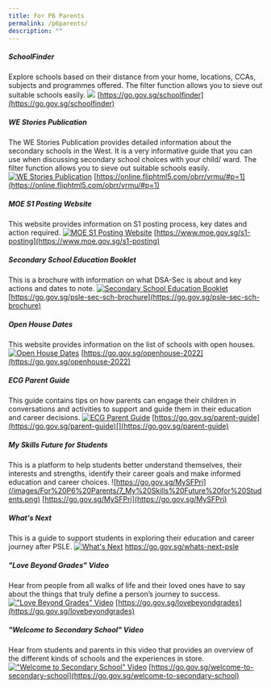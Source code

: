 ```yaml
---
title: For P6 Parents
permalink: /p6parents/
description: ""
---
```

##### SchoolFinder
Explore schools based on their distance from your home, locations, CCAs, subjects and programmes offered. The filter function allows you to sieve out suitable schools easily.
[![](/images/For%20P6%20Parents/1_School%20Finder.png)](https://go.gov.sg/schoolfinder)
[https://go.gov.sg/schoolfinder](https://go.gov.sg/schoolfinder)


##### WE Stories Publication
The WE Stories Publication provides detailed information about the secondary schools in the West. It is a very informative guide that you can use when discussing secondary school choices with your child/ ward. The filter function allows you to sieve out suitable schools easily.
[![WE Stories Publication](/images/For%20P6%20Parents/2_WE%20Stories%20Publication.png)](https://online.fliphtml5.com/obrr/vrmu/#p=1)
[https://online.fliphtml5.com/obrr/vrmu/#p=1](https://online.fliphtml5.com/obrr/vrmu/#p=1)


##### MOE S1 Posting Website
This website provides information on S1 posting process, key dates and action required.
[![MOE S1 Posting Website](/images/For%20P6%20Parents/3_MOE%20S1%20Posting%20Website.png)](https://www.moe.gov.sg/s1-posting)
[https://www.moe.gov.sg/s1-posting](https://www.moe.gov.sg/s1-posting)


##### Secondary School Education Booklet
This is a brochure with information on what DSA-Sec is about and key actions and dates to note.
[![Secondary School Education Booklet](/images/For%20P6%20Parents/4_Secondary%20School%20Education%20Booklet.png)](https://go.gov.sg/psle-sec-sch-brochure )
[https://go.gov.sg/psle-sec-sch-brochure](https://go.gov.sg/psle-sec-sch-brochure)


##### Open House Dates
This website provides information on the list of schools with open houses.
[![Open House Dates](/images/For%20P6%20Parents/5_Open%20House%20Dates.png)](https://go.gov.sg/openhouse-2022)
[https://go.gov.sg/openhouse-2022](https://go.gov.sg/openhouse-2022)


##### ECG Parent Guide
This guide contains tips on how parents can engage their children in conversations and activities to support and guide them in their education and career decisions.
[![ECG Parent Guide](/images/For%20P6%20Parents/6_ECG%20Parent%20Guide.png)](https://go.gov.sg/parent-guide )
[https://go.gov.sg/parent-guide](https://go.gov.sg/parent-guide)[](https://go.gov.sg/parent-guide)


##### My Skills Future for Students
This is a platform to help students better understand themselves, their interests and strengths, identify their career goals and make informed education and career choices.
![https://go.gov.sg/MySFPri](/images/For%20P6%20Parents/7_My%20Skills%20Future%20for%20Students.png)
[https://go.gov.sg/MySFPri](https://go.gov.sg/MySFPri)


##### What's Next
This is a guide to support students in exploring their education and career journey after PSLE.
[![What's Next](/images/For%20P6%20Parents/8_Whats%20Next.png)](https://go.gov.sg/whats-next-psle )
[https://go.gov.sg/whats-next-psle ](https://go.gov.sg/whats-next-psle )


##### "Love Beyond Grades" Video
Hear from people from all walks of life and their loved ones have to say about the things that truly define a person’s journey to success.
[!["Love Beyond Grades" Video](/images/For%20P6%20Parents/9_Love%20Beyond%20Grades.png)](https://go.gov.sg/lovebeyondgrades)
[https://go.gov.sg/lovebeyondgrades](https://go.gov.sg/lovebeyondgrades)


##### "Welcome to Secondary School" Video
Hear from students and parents in this video that provides an overview of the different kinds of schools and the experiences in store.
[!["Welcome to Secondary School" Video](/images/For%20P6%20Parents/10_Welcome%20to%20Secondary%20School.png)](https://go.gov.sg/welcome-to-secondary-school)
[https://go.gov.sg/welcome-to-secondary-school](https://go.gov.sg/welcome-to-secondary-school)